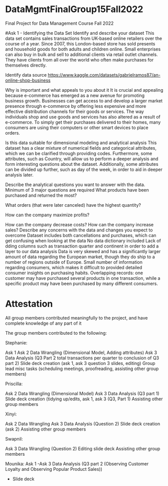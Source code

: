 # DataMgmtFinalGroup15Fall2022
Final Project for Data Management Course Fall 2022

#Ask 1 - Identifying the Data Set
Identify and describe your dataset
This data set contains sales transactions from UK-based online retailers over the course of a year. Since 2007, this London-based store has sold presents and household goods for both adults and children online. Small enterprises can also buy in bulk and sell to additional clients via retail outlet channels. They have clients from all over the world who often make purchases for themselves directly.

Identify data source
https://www.kaggle.com/datasets/gabrielramos87/an-online-shop-business

Why is important and what appeals to you about it
It is crucial and appealing because e-commerce has emerged as a new avenue for promoting business growth. Businesses can get access to and develop a larger market presence through e-commerce by offering less expensive and more effective distribution channels for their goods or services. The way individuals shop and use goods and services has also altered as a result of e-commerce. To simply get their purchases delivered to their homes, many consumers are using their computers or other smart devices to place orders.

Is this data suitable for dimensional modeling and analytical analysis
This dataset has a clear mixture of numerical fields and categorical attributes, which we can be clarified through providing codes. Furthermore, some attributes, such as Country, will allow us to perform a deeper analysis and form interesting questions about the dataset. Additionally, some attributes can be divided up further, such as day of the week, in order to aid in deeper analysis later.

Describe the analytical questions you want to answer with the data. Minimum of 3 major questions are required
What products have been purchased and returned the most?

What orders (that were later canceled) have the highest quantity?

How can the company maximize profits?

How can the company decrease costs?
How can the company increase sales?
Describe any concerns with the data and changes you expect to overcome
Dataset includes both cancellations and purchases, which can get confusing when looking at the data
No data dictionary included
Lack of dding columns such as transaction quarter and continent in order to add a layer to our data analysis
Data is very skewed and has a significantly larger amount of data regarding the European market, though they do ship to a number of regions outside of Europe.
Small number of information regarding consumers, which makes it difficult to provided detailed consumer insights on purchasing habits.
Overlapping records: one customer may have purchased several products in one transaction, while a specific product may have been purchased by many different consumers.

# Attestation
All group members contributed meaningfully to the project, and have complete knowledge of any part of it

The group members contributed to the following:

Stephanie:

Ask 1
Ask 2 Data Wrangling (Dimensional Model, Adding attributes)
Ask 3 Data Analysis (Q3 Part 2 total transactions per quarter to conclusion of Q3 part 2)
Slide deck creation (ask 1, ask 3 question 3 slides, editing)
Group lead misc tasks (scheduling meetings, proofreading, assisting other group members)

Priscilla:

Ask 2 Data Wrangling (Dimensional Model)
Ask 3 Data Analysis (Q3 part 1)
Slide deck creation (tidying up/edits, ask 1, ask 3 (Q3, Part 1)
Assisting other group members

Xinyi:

Ask 2 Data Wrangling
Ask 3 Data Analysis (Question 2)
Slide deck creation (ask 2)
Assisting other group members

Swapnil:

Ask 3 Data Wrangling (Question 2)
Editing slide deck
Assisting other group members

Mounika:
Ask 1
-Ask 3 Data Analysis (Q3 part 2 (Observing Customer Loyalty and Observing Popular Product Sales))
- Slide deck
